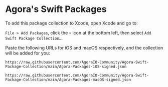 # Agora's Swift Packages

To add this package collection to Xcode, open Xcode and go to:

`File > Add Packages`, click the `+` icon at the bottom left, then select `Add Swift Package Collection…`.

Paste the following URLs for iOS and macOS respectively, and the collection will be added for you:

```
https://raw.githubusercontent.com/AgoraIO-Community/Agora-Swift-Package-Collection/main/Agora-Packages-iOS-signed.json

https://raw.githubusercontent.com/AgoraIO-Community/Agora-Swift-Package-Collection/main/Agora-Packages-macOS-signed.json
```